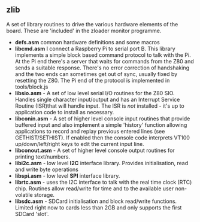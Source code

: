 ## zlib

A set of library routines to drive the various hardware elements of the board. These are 'included' in the zloader monitor programme.

+ **defs.asm** common hardware definitions and some macros
+ **libcmd.asm** I connect a Raspberry Pi to serial port B. This library implements a simple block based command protocol to talk with the Pi. At the Pi end there's a server that waits for commands from the Z80 and sends a suitable response. There's no error correction of handshaking and the two ends can sometimes get out of sync, usually fixed by resetting the Z80. The Pi end of the protocol is implemented in tools/block.js
+ **libsio.asm** - A set of low level serial I/O routines for the Z80 SIO. Handles single character input/output and has an Interrupt Service Routine (ISR)that will handle input. The ISR is *not* installed - it's up to application code to install as necessary.
+ **libconin.asm** - A set of higher level console input routines that provide buffered input and also implement a simple 'history' function allowing applications to record and replay previous entered lines (see GETHIST/SETHIST). If enabled then the console code interprets VT100 up/down/left/right keys to edit the current input line.
+ **libconout.asm** - A set of higher level console output routines for printing text/numbers.
+ **libi2c.asm** - low level **I2C** interface library. Provides initialisation, read and write byte operations
+ **libspi.asm** - low level **SPI** interface library.
+ **librtc.asm** - uses the I2C interface to talk with the real time clock (RTC) chip. Routines allow read/write for time and to the available user non-volatile storage.
+ **libsdc.asm** - SDCard initialisation and block read/write functions. Limited right now to cards less than 2GB and only supports the first SDCard 'slot'.
